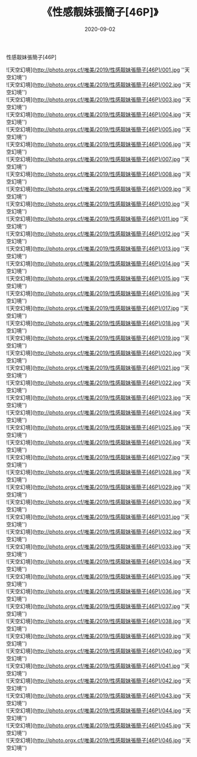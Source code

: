 ﻿---
layout: post
title:  《性感靓妹張簡子[46P]》
date:   2020-09-02
img: http://photo.orgx.cf/唯美/2019/性感靓妹張簡子[46P]/000.jpg
categories: [美女, 清纯, 唯美]
---

性感靓妹張簡子[46P]



![天空幻境](http://photo.orgx.cf/唯美/2019/性感靓妹張簡子[46P]/001.jpg ''天空幻境'') <br>
![天空幻境](http://photo.orgx.cf/唯美/2019/性感靓妹張簡子[46P]/002.jpg ''天空幻境'') <br>
![天空幻境](http://photo.orgx.cf/唯美/2019/性感靓妹張簡子[46P]/003.jpg ''天空幻境'') <br>
![天空幻境](http://photo.orgx.cf/唯美/2019/性感靓妹張簡子[46P]/004.jpg ''天空幻境'') <br>
![天空幻境](http://photo.orgx.cf/唯美/2019/性感靓妹張簡子[46P]/005.jpg ''天空幻境'') <br>
![天空幻境](http://photo.orgx.cf/唯美/2019/性感靓妹張簡子[46P]/006.jpg ''天空幻境'') <br>
![天空幻境](http://photo.orgx.cf/唯美/2019/性感靓妹張簡子[46P]/007.jpg ''天空幻境'') <br>
![天空幻境](http://photo.orgx.cf/唯美/2019/性感靓妹張簡子[46P]/008.jpg ''天空幻境'') <br>
![天空幻境](http://photo.orgx.cf/唯美/2019/性感靓妹張簡子[46P]/009.jpg ''天空幻境'') <br>
![天空幻境](http://photo.orgx.cf/唯美/2019/性感靓妹張簡子[46P]/010.jpg ''天空幻境'') <br>
![天空幻境](http://photo.orgx.cf/唯美/2019/性感靓妹張簡子[46P]/011.jpg ''天空幻境'') <br>
![天空幻境](http://photo.orgx.cf/唯美/2019/性感靓妹張簡子[46P]/012.jpg ''天空幻境'') <br>
![天空幻境](http://photo.orgx.cf/唯美/2019/性感靓妹張簡子[46P]/013.jpg ''天空幻境'') <br>
![天空幻境](http://photo.orgx.cf/唯美/2019/性感靓妹張簡子[46P]/014.jpg ''天空幻境'') <br>
![天空幻境](http://photo.orgx.cf/唯美/2019/性感靓妹張簡子[46P]/015.jpg ''天空幻境'') <br>
![天空幻境](http://photo.orgx.cf/唯美/2019/性感靓妹張簡子[46P]/016.jpg ''天空幻境'') <br>
![天空幻境](http://photo.orgx.cf/唯美/2019/性感靓妹張簡子[46P]/017.jpg ''天空幻境'') <br>
![天空幻境](http://photo.orgx.cf/唯美/2019/性感靓妹張簡子[46P]/018.jpg ''天空幻境'') <br>
![天空幻境](http://photo.orgx.cf/唯美/2019/性感靓妹張簡子[46P]/019.jpg ''天空幻境'') <br>
![天空幻境](http://photo.orgx.cf/唯美/2019/性感靓妹張簡子[46P]/020.jpg ''天空幻境'') <br>
![天空幻境](http://photo.orgx.cf/唯美/2019/性感靓妹張簡子[46P]/021.jpg ''天空幻境'') <br>
![天空幻境](http://photo.orgx.cf/唯美/2019/性感靓妹張簡子[46P]/022.jpg ''天空幻境'') <br>
![天空幻境](http://photo.orgx.cf/唯美/2019/性感靓妹張簡子[46P]/023.jpg ''天空幻境'') <br>
![天空幻境](http://photo.orgx.cf/唯美/2019/性感靓妹張簡子[46P]/024.jpg ''天空幻境'') <br>
![天空幻境](http://photo.orgx.cf/唯美/2019/性感靓妹張簡子[46P]/025.jpg ''天空幻境'') <br>
![天空幻境](http://photo.orgx.cf/唯美/2019/性感靓妹張簡子[46P]/026.jpg ''天空幻境'') <br>
![天空幻境](http://photo.orgx.cf/唯美/2019/性感靓妹張簡子[46P]/027.jpg ''天空幻境'') <br>
![天空幻境](http://photo.orgx.cf/唯美/2019/性感靓妹張簡子[46P]/028.jpg ''天空幻境'') <br>
![天空幻境](http://photo.orgx.cf/唯美/2019/性感靓妹張簡子[46P]/029.jpg ''天空幻境'') <br>
![天空幻境](http://photo.orgx.cf/唯美/2019/性感靓妹張簡子[46P]/030.jpg ''天空幻境'') <br>
![天空幻境](http://photo.orgx.cf/唯美/2019/性感靓妹張簡子[46P]/031.jpg ''天空幻境'') <br>
![天空幻境](http://photo.orgx.cf/唯美/2019/性感靓妹張簡子[46P]/032.jpg ''天空幻境'') <br>
![天空幻境](http://photo.orgx.cf/唯美/2019/性感靓妹張簡子[46P]/033.jpg ''天空幻境'') <br>
![天空幻境](http://photo.orgx.cf/唯美/2019/性感靓妹張簡子[46P]/034.jpg ''天空幻境'') <br>
![天空幻境](http://photo.orgx.cf/唯美/2019/性感靓妹張簡子[46P]/035.jpg ''天空幻境'') <br>
![天空幻境](http://photo.orgx.cf/唯美/2019/性感靓妹張簡子[46P]/036.jpg ''天空幻境'') <br>
![天空幻境](http://photo.orgx.cf/唯美/2019/性感靓妹張簡子[46P]/037.jpg ''天空幻境'') <br>
![天空幻境](http://photo.orgx.cf/唯美/2019/性感靓妹張簡子[46P]/038.jpg ''天空幻境'') <br>
![天空幻境](http://photo.orgx.cf/唯美/2019/性感靓妹張簡子[46P]/039.jpg ''天空幻境'') <br>
![天空幻境](http://photo.orgx.cf/唯美/2019/性感靓妹張簡子[46P]/040.jpg ''天空幻境'') <br>
![天空幻境](http://photo.orgx.cf/唯美/2019/性感靓妹張簡子[46P]/041.jpg ''天空幻境'') <br>
![天空幻境](http://photo.orgx.cf/唯美/2019/性感靓妹張簡子[46P]/042.jpg ''天空幻境'') <br>
![天空幻境](http://photo.orgx.cf/唯美/2019/性感靓妹張簡子[46P]/043.jpg ''天空幻境'') <br>
![天空幻境](http://photo.orgx.cf/唯美/2019/性感靓妹張簡子[46P]/044.jpg ''天空幻境'') <br>
![天空幻境](http://photo.orgx.cf/唯美/2019/性感靓妹張簡子[46P]/045.jpg ''天空幻境'') <br>
![天空幻境](http://photo.orgx.cf/唯美/2019/性感靓妹張簡子[46P]/046.jpg ''天空幻境'') <br>
